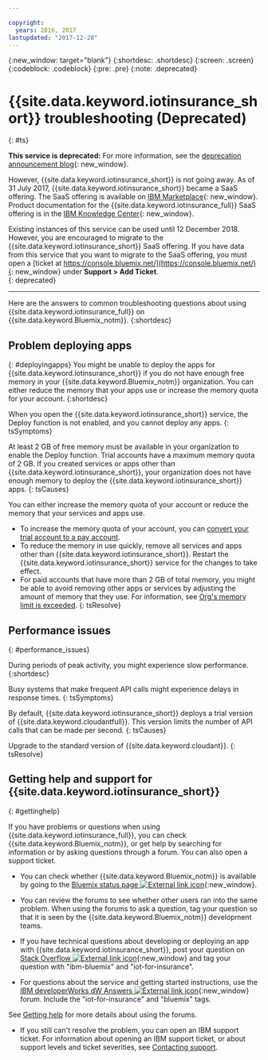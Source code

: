 ```yaml
---

copyright:
  years: 2016, 2017
lastupdated: "2017-12-28"
---
```


<!-- Common attributes used in the template are defined as follows: -->
{:new_window: target="blank"}
{:shortdesc: .shortdesc}
{:screen: .screen}
{:codeblock: .codeblock}
{:pre: .pre}
{:note: .deprecated}


# {{site.data.keyword.iotinsurance_short}} troubleshooting (Deprecated)
{: #ts}

**This service is deprecated:** For more information, see the [deprecation announcement blog](https://www.ibm.com/blogs/bluemix/2017/11/iot-for-insurance-on-bluemix-migrated-to-saas-offering/){: new_window}.

However, {{site.data.keyword.iotinsurance_short}} is not going away. As of 31 July 2017, {{site.data.keyword.iotinsurance_short}} became a SaaS offering. The SaaS offering is available on [IBM Marketplace](https://www.ibm.com/us-en/marketplace/ibm-iot-for-insurance){: new_window}. Product documentation for the {{site.data.keyword.iotinsurance_full}} SaaS offering is in the [IBM Knowledge Center](https://www.ibm.com/support/knowledgecenter/SSQNYQ/iot-insurance/kc_welcome.html){: new_window}.

Existing instances of this service can be used until 12 December 2018. However, you are encouraged to migrate to the {{site.data.keyword.iotinsurance_short}} SaaS offering. If you have data from this service that you want to migrate to the SaaS offering, you must open a [ticket at https://console.bluemix.net/](https://console.bluemix.net/){: new_window} under **Support > Add Ticket**.  
{: deprecated}

---

Here are the answers to common troubleshooting questions about using {{site.data.keyword.iotinsurance_full}} on {{site.data.keyword.Bluemix_notm}}.
{:shortdesc}

## Problem deploying apps
{: #deployingapps}
You might be unable to deploy the apps for {{site.data.keyword.iotinsurance_short}} if you do not have enough free memory in your {{site.data.keyword.Bluemix_notm}} organization. You can either reduce the memory that your apps use or increase the memory quota for your account.
{:shortdesc}

When you open the {{site.data.keyword.iotinsurance_short}} service, the Deploy function is not enabled, and you cannot deploy any apps.
{: tsSymptoms}

At least 2 GB of free memory must be available in your organization to enable the Deploy function. Trial accounts have a maximum memory quota of 2 GB. If you created services or apps other than {{site.data.keyword.iotinsurance_short}}, your organization does not have enough memory to deploy the {{site.data.keyword.iotinsurance_short}} apps.
{: tsCauses}

You can either increase the memory quota of your account or reduce the memory that your services and apps use.
- To increase the memory quota of your account, you can [convert your trial account to a pay account](https://console.ng.bluemix.net/docs/pricing/index.html#pay-accounts).
- To reduce the memory in use quickly, remove all services and apps other than {{site.data.keyword.iotinsurance_short}}. Restart the {{site.data.keyword.iotinsurance_short}} service for the changes to take effect.
- For paid accounts that have more than 2 GB of total memory, you might be able to avoid removing other apps or services by adjusting the amount of memory that they use. For information, see [Org's memory limit is exceeded](https://console.ng.bluemix.net/docs/troubleshoot/ts_apps.html#ts_outofmemory).
{: tsResolve}

## Performance issues
{: #performance_issues}

During periods of peak activity, you might experience slow performance.
{:shortdesc}

Busy systems that make frequent API calls might experience delays in response times.
{: tsSymptoms}

By default, {{site.data.keyword.iotinsurance_short}} deploys a trial version of {{site.data.keyword.cloudantfull}}. This version limits the number of API calls that can be made per second.
{: tsCauses}

Upgrade to the standard version of {{site.data.keyword.cloudant}}.
{: tsResolve}

## Getting help and support for {{site.data.keyword.iotinsurance_short}}
{: #gettinghelp}

If you have problems or questions when using {{site.data.keyword.iotinsurance_full}}, you can check {{site.data.keyword.Bluemix_notm}}, or get help by searching for information or by asking questions through a forum. You can also open a support ticket.

- You can check whether {{site.data.keyword.Bluemix_notm}} is available by going to the [Bluemix status page ![External link icon](../../icons/launch-glyph.svg)](https://developer.ibm.com/bluemix/support/#status){:new_window}.

- You can review the forums to see whether other users ran into the same problem. When using the forums to ask a question, tag your question so that it is seen by the {{site.data.keyword.Bluemix_notm}} development teams.
  <!--Insert the appropriate Stack Overflow tag for your service for <service_keyword> in URL and text below:  -->
- If you have technical questions about developing or deploying an app with {{site.data.keyword.iotinsurance_short}}, post your question on [Stack Overflow ![External link icon](../../icons/launch-glyph.svg)](http://stackoverflow.com/search?q=iot-insurance+ibm-bluemix){:new_window} and tag your question with "ibm-bluemix" and "iot-for-insurance".
<!--Insert the appropriate dW Answers tag for your service for <service_keyword> in URL below:  -->
- For questions about the service and getting started instructions, use the [IBM developerWorks dW Answers ![External link icon](../../icons/launch-glyph.svg)](https://developer.ibm.com/answers/topics/iot-insurance/?smartspace=bluemix){:new_window} forum. Include the  "iot-for-insurance" and "bluemix" tags.

See [Getting help](https://www.{DomainName}/docs/support/index.html#getting-help) for more details about using the forums.

- If you still can't resolve the problem, you can open an IBM support ticket. For information about opening an IBM support ticket, or about support levels and ticket severities, see [Contacting support](../support/index.html#contacting-support).
